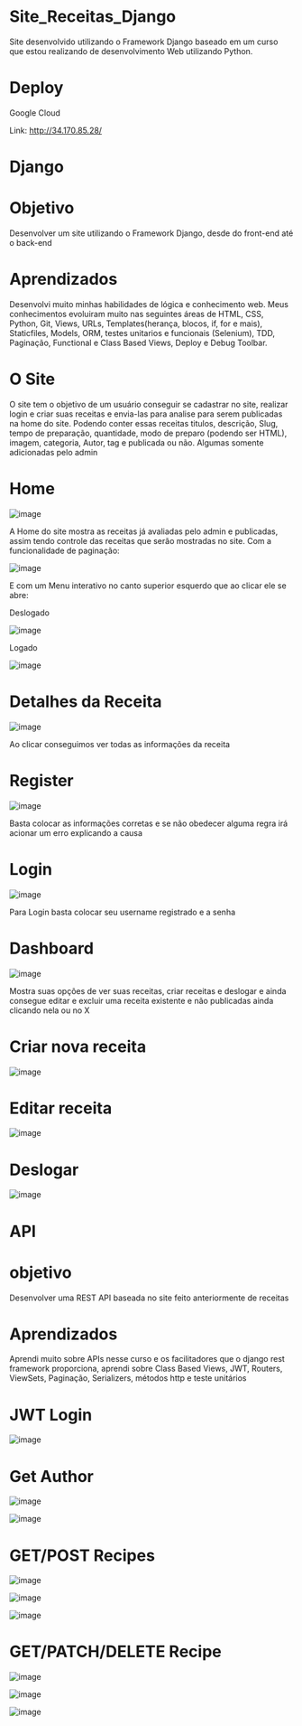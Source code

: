 # Site_Receitas_Django
Site desenvolvido utilizando o Framework Django baseado em um curso que estou realizando de desenvolvimento Web utilizando Python.

# Deploy

Google Cloud

Link: http://34.170.85.28/

# Django

# Objetivo
Desenvolver um site utilizando o Framework Django, desde do front-end até o back-end

# Aprendizados
Desenvolvi muito minhas habilidades de lógica e conhecimento web. Meus conhecimentos evoluiram muito nas seguintes áreas de HTML, CSS, Python, Git, Views, URLs, Templates(herança, blocos, if, for e mais), Staticfiles, Models, ORM, testes unitarios e funcionais (Selenium), TDD, Paginação, Functional e Class Based Views, Deploy e Debug Toolbar.

# O Site
O site tem o objetivo de um usuário conseguir se cadastrar no site, realizar login e criar suas receitas e envia-las para analise para serem publicadas na home do site. Podendo conter essas receitas titulos, descrição, Slug, tempo de preparação, quantidade, modo de preparo (podendo ser HTML), imagem, categoria, Autor, tag e publicada ou não. Algumas somente adicionadas pelo admin

# Home 

![image](https://user-images.githubusercontent.com/94979678/211163475-d6628e81-771c-48d4-b5f0-f15a75919900.png)

A Home do site mostra as receitas já avaliadas pelo admin e publicadas, assim tendo controle das receitas que serão mostradas no site. Com a funcionalidade de paginação:

![image](https://user-images.githubusercontent.com/94979678/211163553-c01ca796-d7dc-4aa3-8fe9-2548a6f764d0.png)

E com um Menu interativo no canto superior esquerdo que ao clicar ele se abre:

Deslogado

![image](https://user-images.githubusercontent.com/94979678/211163801-6f49ff6c-618a-4333-99de-ace3878cbaf3.png)

Logado

![image](https://user-images.githubusercontent.com/94979678/211163823-7cabd5bc-b46f-4b3c-950c-6cfe9ea01242.png)

# Detalhes da Receita

![image](https://user-images.githubusercontent.com/94979678/211164137-1583b56a-383b-4b1e-acfc-6da8ea46716f.png)

Ao clicar conseguimos ver todas as informações da receita

# Register

![image](https://user-images.githubusercontent.com/94979678/211163670-34d8f476-7673-426c-9b18-f659fb64bd7c.png)

Basta colocar as informações corretas e se não obedecer alguma regra irá acionar um erro explicando a causa


# Login

![image](https://user-images.githubusercontent.com/94979678/211163640-4032aa50-dc08-4121-87e5-7b05e193e9cf.png)

Para Login basta colocar seu username registrado e a senha

# Dashboard

![image](https://user-images.githubusercontent.com/94979678/211163929-738993f0-f18a-439b-9929-d8b64a32feb0.png)

Mostra suas opções de ver suas receitas, criar receitas e deslogar e ainda consegue editar e excluir uma receita existente e não publicadas ainda clicando nela ou no X

# Criar nova receita

![image](https://user-images.githubusercontent.com/94979678/211163946-4eaab35e-2c08-4e10-915d-19540bb16151.png)

# Editar receita

![image](https://user-images.githubusercontent.com/94979678/211163968-a8db7b02-0b5b-4407-9043-846188305126.png)

# Deslogar

![image](https://user-images.githubusercontent.com/94979678/211163977-f20a40bd-94e2-4d8c-8736-a70b209d69de.png)

# API

# objetivo
Desenvolver uma REST API baseada no site feito anteriormente de receitas

# Aprendizados
Aprendi muito sobre APIs nesse curso e os facilitadores que o django rest framework proporciona, aprendi sobre Class Based Views, JWT, Routers, ViewSets, Paginação, Serializers, métodos http e teste unitários

# JWT Login

![image](https://user-images.githubusercontent.com/94979678/212483244-597bbde5-07f9-44c5-bdbb-722acdb7e246.png)

# Get Author

![image](https://user-images.githubusercontent.com/94979678/212483313-c2974c14-b46f-4c6b-bc1d-9bf3dd2a0e96.png)

![image](https://user-images.githubusercontent.com/94979678/212483323-99bad28e-0872-449c-ab2c-c5fc6cf2a3bb.png)

# GET/POST Recipes

![image](https://user-images.githubusercontent.com/94979678/212483341-2374bda7-ec85-42bb-a4e9-a12eae6374a6.png)

![image](https://user-images.githubusercontent.com/94979678/212483364-8521a170-a48b-442b-a9e7-96a00131f82e.png)

![image](https://user-images.githubusercontent.com/94979678/212483356-80d7485d-22bf-4742-9d8f-246075dc32d2.png)

# GET/PATCH/DELETE Recipe

![image](https://user-images.githubusercontent.com/94979678/212483381-35b51c28-b213-49dc-b2da-face63759fa0.png)

![image](https://user-images.githubusercontent.com/94979678/212483387-e3e8a802-1fa3-48d0-a989-bf2f8be08118.png)

![image](https://user-images.githubusercontent.com/94979678/212483400-579d3643-77f1-4909-8839-7c28ec0a8385.png)





